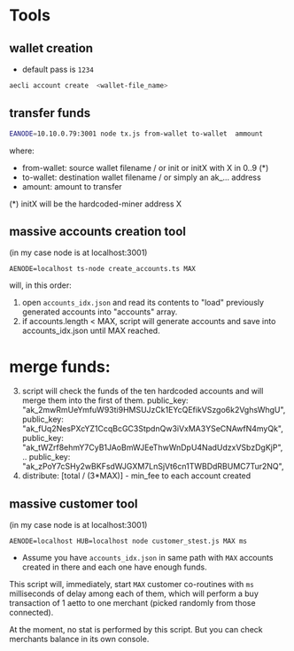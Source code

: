 # Tools

## wallet creation
 *  default pass is  `1234`
```bash
aecli account create  <wallet-file_name>  
```

## transfer funds

```bash
EANODE=10.10.0.79:3001 node tx.js from-wallet to-wallet  ammount
```
where:
 - from-wallet: source wallet filename / or init or initX with X in 0..9 (*) 
 - to-wallet: destination wallet filename / or simply an ak_... address
 - amount: amount to transfer

(*) initX will be the hardcoded-miner address X


## massive accounts creation tool

(in my case node is at localhost:3001)

    AENODE=localhost ts-node create_accounts.ts MAX

will, in this order:

1. open `accounts_idx.json` and read its contents to "load" previously generated accounts into "accounts" array.
2. if accounts.length < MAX, script will generate accounts and save into accounts_idx.json until MAX reached.  
# merge funds:
3. script will check the funds of the ten hardcoded accounts and will merge them into the first of them.
    public_key: "ak_2mwRmUeYmfuW93ti9HMSUJzCk1EYcQEfikVSzgo6k2VghsWhgU",
    public_key: "ak_fUq2NesPXcYZ1CcqBcGC3StpdnQw3iVxMA3YSeCNAwfN4myQk",
    public_key: "ak_tWZrf8ehmY7CyB1JAoBmWJEeThwWnDpU4NadUdzxVSbzDgKjP",
    ..
    public_key: "ak_zPoY7cSHy2wBKFsdWJGXM7LnSjVt6cn1TWBDdRBUMC7Tur2NQ",
4. distribute:  [total / (3*MAX)] - min_fee  to each account created


## massive customer tool

(in my case node is at localhost:3001)

    AENODE=localhost HUB=localhost node customer_stest.js MAX ms

 * Assume you have `accounts_idx.json` in same path with `MAX` accounts created in there and each one have enough funds.
 
This script will, immediately, start `MAX` customer co-routines with `ms` milliseconds of delay among each of them, 
which will perform a buy transaction of 1 aetto to one merchant (picked randomly from those connected). 

At the moment, no stat is performed by this script.  But you can check merchants balance in its own console.
